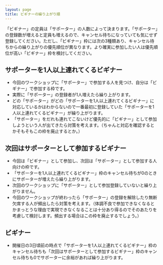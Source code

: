 ```yaml
---
layout: page
title: ビギナーの繰り上がり順
---
```


「ビギナー」の定員は「サポーター」の人数によって決まります。「サポーター」の登録数が増えると定員も増えるので、キャンセル待ちになっていても気にせず登録してください。ただし、「ビギナー」枠には次の3種類あり、キャンセル待ちからの繰り上がりの優先順位が異なります。より確実に参加したい人は優先順位が高い「ビギナー」枠を検討してください。

## サポーターを1人以上連れてくるビギナー

  * 今回のワークショップに「サポーター」で参加する人を見つけ、自分は「ビギナー」で参加する枠です。
  * 実際に「サポーター」の登録者が1人増えたら繰り上がります。
  * どの「サポーター」がどの「サポーターを1人以上連れてくるビギナー」に対応しているかはわからないので一番最初に登録していた「サポーターを1人以上連れてくるビギナー」が繰り上がります。
  * 「サポーター」をだれも連れてこないけど優先的に「ビギナー」として参加しようという人が出てきたら対策を考えます。（ちゃんと対応を確認するとかそもそもこの枠を廃止するとか。）

## 次回はサポーターとして参加するビギナー

  * 今回は「ビギナー」として参加し、次回は「サポーター」として参加する人向けの枠です。
  * 「サポーターを1人以上連れてくるビギナー」枠のキャンセル待ちが0のときにサポーターが増えたら繰り上がります。
  * 次回のワークショップに「サポーター」として参加登録していないと繰り上がりません。
  * 今回のワークショップが終わったら「サポーター」の登録を解除したり無断欠席する人が頻出したら対策を考えます。（体調不良で参加できなくなるとかまっとうな理由で実現できなくなることは十分あり得るのでそのあたりを考慮して検討します。頻出する場合はこの枠を廃止するでしょう。）

## ビギナー

  * 開催日の3日頃前の時点で「サポーターを1人以上連れてくるビギナー」枠のキャンセル待ちも「次回はサポーターとして参加するビギナー」枠のキャンセル待ちも0でサポーターに余裕があれば繰り上がります。
